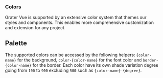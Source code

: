 ### Colors

Grater Vue is supported by an extensive color system that themes our styles and components. This enables more comprehensive customization and extension for any project.

## Palette

The supported colors can be accessed by the following helpers: `{color-name}` for the background, `color-{color-name}` for the font color and `border-{color-name}` for the border. Each color have its own shade variation degree going from `100` to `900` excluding `500` such as `{color-name}-{degree}`.

<palette-example-1 />
